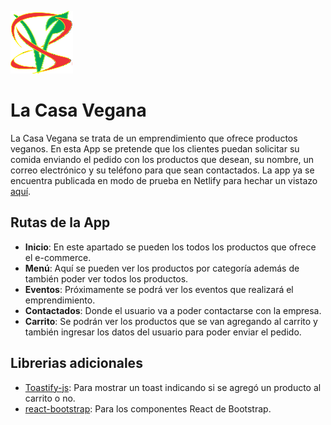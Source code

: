![](https://raw.githubusercontent.com/braianledantes/la-casa-vegana/8aec97795ccfb485971571e8679e92a465ba6db2/src/assets/logo.svg)

# La Casa Vegana

La Casa Vegana se trata de un emprendimiento que ofrece productos veganos. En esta App se pretende que los clientes puedan solicitar su comida enviando el pedido con los productos que desean, su nombre, un correo electrónico y su teléfono para que sean contactados.
La app ya se encuentra publicada en modo de prueba en Netlify para hechar un vistazo [aquí](https://main--reliable-axolotl-53558d.netlify.app/ "aquí").

## Rutas de la App

- **Inicio**: En este apartado se pueden los todos los productos que ofrece el e-commerce.
- **Menú**: Aquí se pueden ver los productos por categoría además de también poder ver todos los productos.
- **Eventos**: Próximamente se podrá ver los eventos que realizará el emprendimiento.
- **Contactados**: Donde el usuario va a poder contactarse con la empresa.
- **Carrito**: Se podrán ver los productos que se van agregando al carrito y también ingresar los datos del usuario para poder enviar el pedido.

## Librerias adicionales
- [Toastify-js](https://apvarun.github.io/toastify-js/ "Toastify-js"): Para mostrar un toast indicando si se agregó un producto al carrito o no.
- [react-bootstrap](https://react-bootstrap.netlify.app/ "react-bootstrap"): Para los componentes React de Bootstrap.